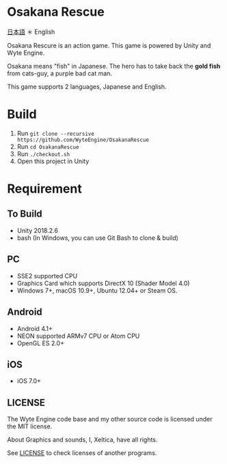 # Osakana Rescue

[日本語](README-ja.md) ＊ English

Osakana Rescure is an action game. 
This game is powered by Unity and Wyte Engine.

Osakana means "fish" in Japanese. The hero has to take back the **gold fish** from cats-guy, a purple bad cat man.

This game supports 2 languages, Japanese and English.

# Build
1. Run `git clone --recursive https://github.com/WyteEngine/OsakanaRescue`
2. Run `cd OsakanaRescue`
3. Run `./checkout.sh`
4. Open this project in Unity

# Requirement

## To Build
- Unity 2018.2.6
- bash (In Windows, you can use Git Bash to clone & build)

## PC

- SSE2 supported CPU
- Graphics Card which supports DirectX 10 (Shader Model 4.0)
- Windows 7+, macOS 10.9+, Ubuntu 12.04+ or Steam OS.

## Android
- Android 4.1+
- NEON supported ARMv7 CPU or Atom CPU
- OpenGL ES 2.0+

## iOS
- iOS 7.0+

## LICENSE

The Wyte Engine code base and my other source code is licensed under the MIT license.

About Graphics and sounds, I, Xeltica, have all rights.

See [LICENSE](Assets/LICENSE) to check licenses of another programs.

